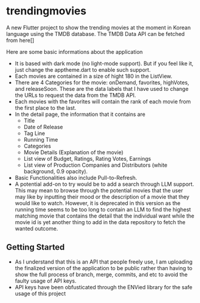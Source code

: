 # trendingmovies

A new Flutter project to show the trending movies at the moment in Korean language using the TMDB database. The TMDB Data API can be fetched from here[]

Here are some basic informations about the application
- It is based with dark mode (no light-mode support). But if you feel like it, just change the apptheme.dart to enable such support. 
- Each movies are contained in a size of hight 180 in the ListView. 
- There are 4 Categories for the movie: onDemand, favorites, highVotes, and releaseSoon. These are the data labels that I have used to change the URLs to request the data from the TMDB API. 
- Each movies with the favorites will contain the rank of each movie from the first place to the last. 
- In the detail page, the information that it contains are
    - Title
    - Date of Release
    - Tag Line
    - Running Time
    - Categories
    - Movie Details (Explanation of the movie)
    - List view of Budget, Ratings, Rating Votes, Earnings
    - List view of Production Companies and Distributors (white background, 0.9 opacity). 
- Basic Functionalities also include Pull-to-Refresh. 
- A potential add-on to try would be to add a search through LLM support. This may mean to browse through the potential movies that the user may like by inputting their mood or the description of a movie that they would like to watch. However, it is deprecated in this version as the running time seems to be too long to contain an LLM to find the highest matching movie that contains the detail that the individual want while the movie id is yet another thing to add in the data repository to fetch the wanted outcome. 

## Getting Started

- As I understand that this is an API that people freely use, I am uploading the finalized version of the application to be public rather than having to show the full process of branch, merge, commits, and etc to avoid the faulty usage of API keys. 
- API keys have been obfusticated through the ENVied library for the safe usage of this project


